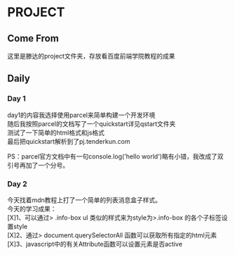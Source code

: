 # PROJECT  
## Come From  
这里是滕达的project文件夹，存放看百度前端学院教程的成果  

## Daily  
### Day 1  
day1的内容我选择使用parcel来简单构建一个开发环境  
随后我按照parcel的文档写了一个quickstart详见qstart文件夹  
测试了一下简单的html格式和js格式  
最后把quickstart解析到了pj.tenderkun.com  

PS：parcel官方文档中有一句console.log('hello world')略有小错，我改成了双引号再加了一个分号。  

### Day 2  
今天找着mdn教程上打了一个简单的列表消息盒子样式。  
今天的学习成果：  
[X]1、可以通过> .info-box ul
类似的样式来为style为>.info-box
的各个子标签设置style  
[X]2、通过> document.querySelectorAll
函数可以获取所有指定的html元素  
[X]3、javascript中的有关Attribute函数可以设置元素是否active  
